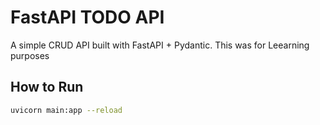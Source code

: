 # FastAPI TODO API

A simple CRUD API built with FastAPI + Pydantic.
This was for Leearning purposes

## How to Run
```bash
uvicorn main:app --reload